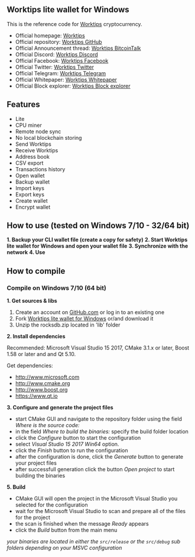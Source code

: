 ## Worktips lite wallet for Windows

This is the reference code for [Worktips](https://worktips.info) cryptocurrency.

* Official homepage: [Worktips](http://worktips.info)
* Official repository: [Worktips GitHub](https://github.com/Vordas/worktips)
* Official Announcement thread: [Worktips BitcoinTalk](https://bitcointalk.org/index.php?topic=3086019.0)
* Official Discord: [Worktips Discord](https://discord.gg/UmZExyz)
* Official Facebook: [Worktips Facebook](https://www.facebook.com/worktipscoin)
* Official Twitter: [Worktips Twitter](https://twitter.com/wtipscoin)
* Official Telegram: [Worktips Telegram](https://t.me/joinchat/HOvygRE-6UnWOzoh72NVMA)
* Official Whitepaper: [Worktips Whitepaper](http://worktips.info/whitepaper_worktips.zip)
* Official Block explorer: [Worktips Block explorer](http://blockexplorer.worktips.info)

## Features

- Lite
- CPU miner
- Remote node sync
- No local blockchain storing
- Send Worktips
- Receive Worktips
- Address book
- CSV export
- Transactions history
- Open wallet
- Backup wallet
- Import keys
- Export keys
- Create wallet
- Encrypt wallet

## How to use (tested on Windows 7/10 - 32/64 bit)

**1. Backup your CLI wallet file (create a copy for safety)**
**2. Start Worktips lite wallet for Windows and open your wallet file**
**3. Synchronize with the network**
**4. Use**


## How to compile

### Compile on Windows 7/10 (64 bit)

**1. Get sources & libs**

1. Create an account on [GitHub.com](github.com) or log in to an existing one
2. Fork [Worktips lite wallet for Windows](https://github.com/Vordas/worktips-lite.git) or/and download it
4. Unzip the rocksdb.zip located in 'lib' folder

**2. Install dependencies**

Recommended: Microsoft Visual Studio 15 2017, CMake 3.1.x or later, Boost 1.58 or later and and Qt 5.10.

Get dependencies:
- http://www.microsoft.com
- http://www.cmake.org
- http://www.boost.org
- https://www.qt.io


**3. Configure and generate the project files**

- start CMake GUI and navigate to the repository folder using the field _Where is the source code:_
- in the field _Where to build the binaries:_ specify the build folder location
- click the _Configure_ button to start the configuration
- select _Visual Studio 15 2017 Win64_ option.
- click the _Finish_ button to run the configuration
- after the configuration is done, click the _Generate_ button to generate your project files
- after successfull generation click the button _Open project_ to start building the binaries

**5. Build**

- CMake GUI will open the project in the Microsoft Visual Studio you selected for the configuration
- wait for the Microsoft Visual Studio to scan and prepare all of the files for the project
- the scan is finished when the message _Ready_ appears
- click the _Build_ button from the main menu

_your binaries are located in either the `src/release` or the `src/debug` sub folders depending on your MSVC configuration_
